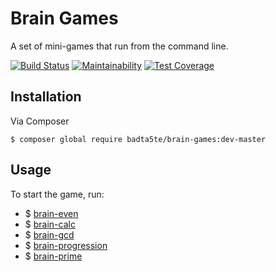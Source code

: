 # Brain Games

A set of mini-games that run from the command line.

[![Build Status](https://travis-ci.org/badta5te/project-lvl1-s458.svg?branch=master)](https://travis-ci.org/badta5te/project-lvl1-s458)
[![Maintainability](https://api.codeclimate.com/v1/badges/683d157128ca62608856/maintainability)](https://codeclimate.com/github/badta5te/project-lvl1-s458/maintainability)
[![Test Coverage](https://api.codeclimate.com/v1/badges/683d157128ca62608856/test_coverage)](https://codeclimate.com/github/badta5te/project-lvl1-s458/test_coverage)

## Installation
Via Composer

`$ composer global require badta5te/brain-games:dev-master`

## Usage
To start the game, run:

* $ [brain-even](https://asciinema.org/a/kvzDTBOkmErxqdK5dgwTJC05e)
* $ [brain-calc](https://asciinema.org/a/Na6DfirQEBfjOOY5ZhhX0pUn5)
* $ [brain-gcd](https://asciinema.org/a/BA1VUeJjfcNckwq8iSh9ikjG4)
* $ [brain-progression](https://asciinema.org/a/LolTl7FDruTtWXl16kAzkyEhs)
* $ [brain-prime](https://asciinema.org/a/Jzt0QcaMH42ExSnH97EFsmqZB)

